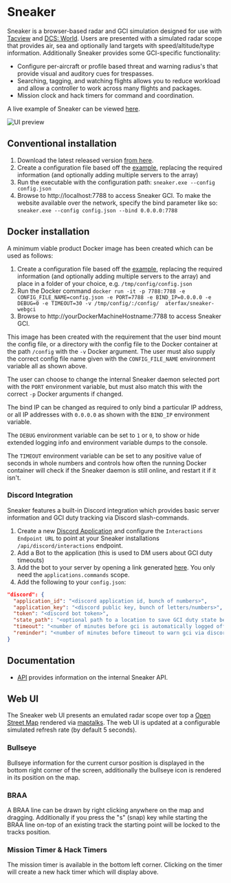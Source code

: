 # Sneaker

Sneaker is a browser-based radar and GCI simulation designed for use with [Tacview]() and [DCS: World](https://www.digitalcombatsimulator.com/en/). Users are presented with a simulated radar scope that provides air, sea and optionally land targets with speed/altitude/type information. Additionally Sneaker provides some GCI-specific functionality:

- Configure per-aircraft or profile based threat and warning radius's that provide visual and auditory cues for trespasses.
- Searching, tagging, and watching flights allows you to reduce workload and allow a controller to work across many flights and packages.
- Mission clock and hack timers for command and coordination.

A live example of Sneaker can be viewed [here](https://sneaker.precontact.net/).

![UI preview](https://i.imgur.com/KB2yzC3.png)

## Conventional installation

1. Download the latest released version [from here](https://github.com/Special-K-s-Flightsim-Bots/sneaker/releases/latest).
2. Create a configuration file based off the [example](/example.config.json), replacing the required information (and optionally adding multiple servers to the array)
3. Run the executable with the configuration path: `sneaker.exe --config config.json`
4. Browse to http://localhost:7788 to access Sneaker GCI. To make the website available over the network, specify the bind parameter like so: `sneaker.exe --config config.json --bind 0.0.0.0:7788`

## Docker installation

A minimum viable product Docker image has been created which can be used as follows:

1. Create a configuration file based off the [example](/example.config.json), replacing the required information (and optionally adding multiple servers to the array) and place in a folder of your choice, e.g. ``/tmp/config/config.json``
2. Run the Docker command ``docker run -it -p 7788:7788 -e CONFIG_FILE_NAME=config.json -e PORT=7788 -e BIND_IP=0.0.0.0 -e DEBUG=0 -e TIMEOUT=30 -v /tmp/config/:/config/  aterfax/sneaker-webgci``
3. Browse to http://yourDockerMachineHostname:7788 to access Sneaker GCI.

This image has been created with the requirement that the user bind mount the config file, or a directory with the config file to the Docker container at the path ``/config`` with the ``-v`` Docker argument. The user must also supply the correct config file name given with the ``CONFIG_FILE_NAME`` environment variable all as shown above.

The user can choose to change the internal Sneaker daemon selected port with the ``PORT`` environment variable, but must also match this with the correct ``-p`` Docker arguments if changed.

The bind IP can be changed as required to only bind a particular IP address, or all IP addresses with ``0.0.0.0`` as shown with the ``BIND_IP`` environment variable.

The ``DEBUG`` environment variable can be set to ``1`` or ``0``, to show or hide extended logging info and environment variable dumps to the console.

The ``TIMEOUT`` environment variable can be set to any positive value of seconds in whole numbers and controls how often the running Docker container will check if the Sneaker daemon is still online, and restart it if it isn't.


### Discord Integration

Sneaker features a built-in Discord integration which provides basic server information and GCI duty tracking via Discord slash-commands.

1. Create a new [Discord Application](https://discord.com/developers/applications) and configure the `Interactions Endpoint URL` to point at your Sneaker installations `/api/discord/interactions` endpoint.
2. Add a Bot to the application (this is used to DM users about GCI duty timeouts)
3. Add the bot to your server by opening a link generated [here](https://discord.com/developers/applications/935306685692674078/oauth2/url-generator). You only need the `applications.commands` scope.
4. Add the following to your `config.json`:
```json
"discord": {
  "application_id": "<discord application id, bunch of numbers>",
  "application_key": "<discord public key, bunch of letters/numbers>",
  "token": "<discord bot token>",
  "state_path": "<optional path to a location to save GCI duty state between restarts>",
  "timeout": "<number of minutes before gci is automatically logged off duty, default = 60>",
  "reminder": "<number of minutes before timeout to warn gci via discord, default = 5>"
}
```

## Documentation

- [API](/docs/API.md) provides information on the internal Sneaker API.

## Web UI

The Sneaker web UI presents an emulated radar scope over top a [Open Street Map](https://openstreetmap.org) rendered via [maptalks](https://maptalks.org). The web UI is updated at a configurable simulated refresh rate (by default 5 seconds).

### Bullseye

Bullseye information for the current cursor position is displayed in the bottom right corner of the screen, additionally the bullseye icon is rendered in its position on the map.

### BRAA

A BRAA line can be drawn by right clicking anywhere on the map and dragging. Additionally if you press the "s" (snap) key while starting the BRAA line on-top of an existing track the starting point will be locked to the tracks position.

### Mission Timer & Hack Timers

The mission timer is available in the bottom left corner. Clicking on the timer will create a new hack timer which will display above. 
